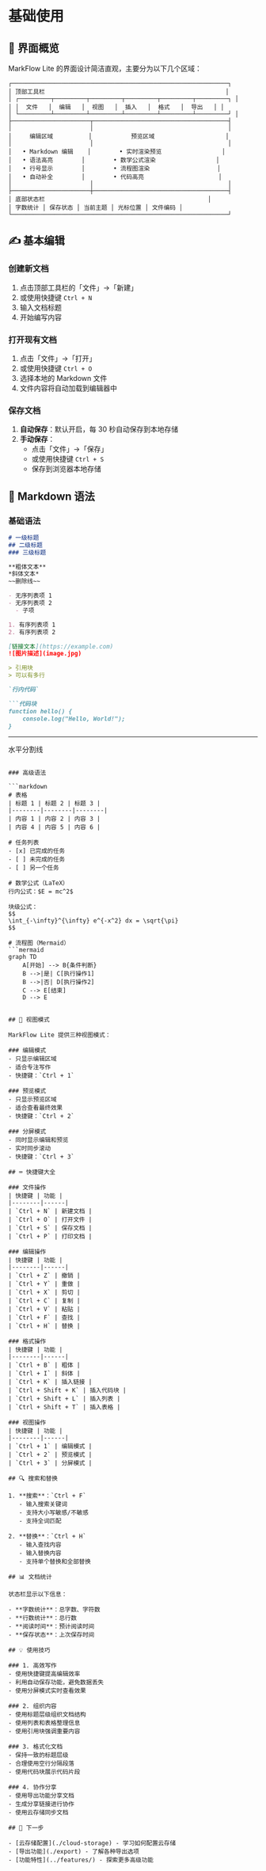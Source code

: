 # 基础使用

## 🎯 界面概览

MarkFlow Lite 的界面设计简洁直观，主要分为以下几个区域：

```
┌─────────────────────────────────────────────────────────────┐
│ 顶部工具栏                                                   │
│ ┌─────────┬─────────┬─────────┬─────────┬─────────┬─────────┐ │
│ │  文件   │  编辑   │  视图   │  插入   │  格式   │  导出   │ │
│ └─────────┴─────────┴─────────┴─────────┴─────────┴─────────┘ │
├──────────────────────┬──────────────────────────────────────┤
│                      │                                      │
│     编辑区域          │           预览区域                    │
│                      │                                      │
│   • Markdown 编辑    │        • 实时渲染预览                 │
│   • 语法高亮        │        • 数学公式渲染                 │
│   • 行号显示        │        • 流程图渲染                   │
│   • 自动补全        │        • 代码高亮                     │
│                      │                                      │
├──────────────────────┼──────────────────────────────────────┤
│ 底部状态栏                                              │
│ 字数统计 │ 保存状态 │ 当前主题 │ 光标位置 │ 文件编码 │
└─────────────────────────────────────────────────────────────┘
```

## ✍️ 基本编辑

### 创建新文档

1. 点击顶部工具栏的「文件」→「新建」
2. 或使用快捷键 `Ctrl + N`
3. 输入文档标题
4. 开始编写内容

### 打开现有文档

1. 点击「文件」→「打开」
2. 或使用快捷键 `Ctrl + O`
3. 选择本地的 Markdown 文件
4. 文件内容将自动加载到编辑器中

### 保存文档

1. **自动保存**：默认开启，每 30 秒自动保存到本地存储
2. **手动保存**：
   - 点击「文件」→「保存」
   - 或使用快捷键 `Ctrl + S`
   - 保存到浏览器本地存储

## 📝 Markdown 语法

### 基础语法

```markdown
# 一级标题
## 二级标题
### 三级标题

**粗体文本**
*斜体文本*
~~删除线~~

- 无序列表项 1
- 无序列表项 2
  - 子项

1. 有序列表项 1
2. 有序列表项 2

[链接文本](https://example.com)
![图片描述](image.jpg)

> 引用块
> 可以有多行

`行内代码`

```代码块
function hello() {
    console.log("Hello, World!");
}
```

---
水平分割线
```

### 高级语法

```markdown
# 表格
| 标题 1 | 标题 2 | 标题 3 |
|--------|--------|--------|
| 内容 1 | 内容 2 | 内容 3 |
| 内容 4 | 内容 5 | 内容 6 |

# 任务列表
- [x] 已完成的任务
- [ ] 未完成的任务
- [ ] 另一个任务

# 数学公式（LaTeX）
行内公式：$E = mc^2$

块级公式：
$$
\int_{-\infty}^{\infty} e^{-x^2} dx = \sqrt{\pi}
$$

# 流程图（Mermaid）
```mermaid
graph TD
    A[开始] --> B{条件判断}
    B -->|是| C[执行操作1]
    B -->|否| D[执行操作2]
    C --> E[结束]
    D --> E
```
```

## 🎨 视图模式

MarkFlow Lite 提供三种视图模式：

### 编辑模式
- 只显示编辑区域
- 适合专注写作
- 快捷键：`Ctrl + 1`

### 预览模式
- 只显示预览区域
- 适合查看最终效果
- 快捷键：`Ctrl + 2`

### 分屏模式
- 同时显示编辑和预览
- 实时同步滚动
- 快捷键：`Ctrl + 3`

## ⌨️ 快捷键大全

### 文件操作
| 快捷键 | 功能 |
|--------|------|
| `Ctrl + N` | 新建文档 |
| `Ctrl + O` | 打开文件 |
| `Ctrl + S` | 保存文档 |
| `Ctrl + P` | 打印文档 |

### 编辑操作
| 快捷键 | 功能 |
|--------|------|
| `Ctrl + Z` | 撤销 |
| `Ctrl + Y` | 重做 |
| `Ctrl + X` | 剪切 |
| `Ctrl + C` | 复制 |
| `Ctrl + V` | 粘贴 |
| `Ctrl + F` | 查找 |
| `Ctrl + H` | 替换 |

### 格式操作
| 快捷键 | 功能 |
|--------|------|
| `Ctrl + B` | 粗体 |
| `Ctrl + I` | 斜体 |
| `Ctrl + K` | 插入链接 |
| `Ctrl + Shift + K` | 插入代码块 |
| `Ctrl + Shift + L` | 插入列表 |
| `Ctrl + Shift + T` | 插入表格 |

### 视图操作
| 快捷键 | 功能 |
|--------|------|
| `Ctrl + 1` | 编辑模式 |
| `Ctrl + 2` | 预览模式 |
| `Ctrl + 3` | 分屏模式 |

## 🔍 搜索和替换

1. **搜索**：`Ctrl + F`
   - 输入搜索关键词
   - 支持大小写敏感/不敏感
   - 支持全词匹配

2. **替换**：`Ctrl + H`
   - 输入查找内容
   - 输入替换内容
   - 支持单个替换和全部替换

## 📊 文档统计

状态栏显示以下信息：

- **字数统计**：总字数、字符数
- **行数统计**：总行数
- **阅读时间**：预计阅读时间
- **保存状态**：上次保存时间

## 💡 使用技巧

### 1. 高效写作
- 使用快捷键提高编辑效率
- 利用自动保存功能，避免数据丢失
- 使用分屏模式实时查看效果

### 2. 组织内容
- 使用标题层级组织文档结构
- 使用列表和表格整理信息
- 使用引用块强调重要内容

### 3. 格式化文档
- 保持一致的标题层级
- 合理使用空行分隔段落
- 使用代码块展示代码片段

### 4. 协作分享
- 使用导出功能分享文档
- 生成分享链接进行协作
- 使用云存储同步文档

## 🎯 下一步

- [云存储配置](./cloud-storage) - 学习如何配置云存储
- [导出功能](./export) - 了解各种导出选项
- [功能特性](../features/) - 探索更多高级功能